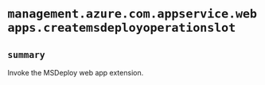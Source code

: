 # `management.azure.com.appservice.webapps.createmsdeployoperationslot`

## `summary`
Invoke the MSDeploy web app extension.


